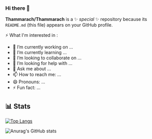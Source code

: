 ### Hi there 👋


**Thammarach/Thammarach** is a ✨ _special_ ✨ repository because its `README.md` (this file) appears on your GitHub profile.

⚡ What I'm interested in : 

- 🔭 I’m currently working on ...
- 🌱 I’m currently learning ...
- 👯 I’m looking to collaborate on ...
- 🤔 I’m looking for help with ...
- 💬 Ask me about ...
- 📫 How to reach me: ...
- 😄 Pronouns: ...
- ⚡ Fun fact: ...



## 📊 Stats

[![Top Langs](https://github-readme-stats.vercel.app/api/top-langs/?username=Thammarach&layout=compact&theme=nightowl&show_icons=true)](https://github.com/anuraghazra/github-readme-stats)


![Anurag's GitHub stats](https://github-readme-stats.vercel.app/api?username=Thammarach&theme=nightowl&show_icons=true)


